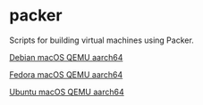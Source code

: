 # packer

Scripts for building virtual machines using Packer.

[Debian macOS QEMU aarch64](debian)

[Fedora macOS QEMU aarch64](fedora)

[Ubuntu macOS QEMU aarch64](ubuntu)
